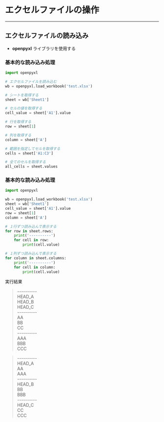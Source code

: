 # エクセルファイルの操作

***

## エクセルファイルの読み込み

* __openpyxl__ ライブラリを使用する


### 基本的な読み込み処理

```python
import openpyxl

# エクセルファイルを読み込む
wb = openpyxl.load_workbook('test.xlsx')

# シートを取得する
sheet = wb['Sheet1']

# セルの値を取得する
cell_value = sheet['A1'].value

# 行を取得する
row = sheet[1]

# 列を取得する
column = sheet['A']

# 範囲を指定してセルを取得する
cells = sheet['A1:C3']

# 全てのセルを取得する
all_cells = sheet.values
```

### 基本的な読み込み処理

```python
import openpyxl

wb = openpyxl.load_workbook('test.xlsx')
sheet = wb['Sheet1']
cell_value = sheet['A1'].value
row = sheet[1]
column = sheet['A']

# １行ずつ読み込んで表示する
for row in sheet.rows:
    print('----------')
    for cell in row:
        print(cell.value)

# １列ずつ読み込んで表示する
for column in sheet.columns:
    print('----------')
    for cell in column:
        print(cell.value)
```

実行結果

> \----------  
  HEAD_A  
  HEAD_B  
  HEAD_C  
  \----------  
  AA  
  BB  
  CC  
  \----------  
  AAA  
  BBB  
  CCC  

> \----------  
HEAD_A  
AA  
AAA  
\----------  
HEAD_B  
BB  
BBB  
\----------  
HEAD_C  
CC  
CCC